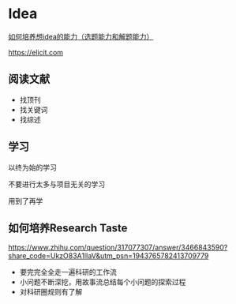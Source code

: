 # Idea

[如何培养想idea的能力（选题能力和解题能力）](https://pengsida.notion.site/idea-da6ce171c13846b7a7ffaa7473ffa6ea)


https://elicit.com


## 阅读文献


- 找顶刊
- 找关键词
- 找综述

## 学习

以终为始的学习

不要进行太多与项目无关的学习

用到了再学



##  如何培养Research Taste

https://www.zhihu.com/question/317077307/answer/3466843590?share_code=UkzO83A1lIaV&utm_psn=1943765782413709779


- 要完完全全走一遍科研的工作流
- 小问题不断深挖，用故事流总结每个小问题的探索过程
- 对科研圈规则有了解